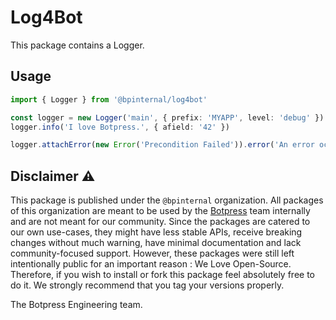 # Log4Bot

This package contains a Logger.

## Usage

```ts
import { Logger } from '@bpinternal/log4bot'

const logger = new Logger('main', { prefix: 'MYAPP', level: 'debug' })
logger.info('I love Botpress.', { afield: '42' })

logger.attachError(new Error('Precondition Failed')).error('An error occurred')
```

## Disclaimer ⚠️

This package is published under the `@bpinternal` organization. All packages of this organization are meant to be used by the [Botpress](https://github.com/botpress/botpress) team internally and are not meant for our community. Since the packages are catered to our own use-cases, they might have less stable APIs, receive breaking changes without much warning, have minimal documentation and lack community-focused support. However, these packages were still left intentionally public for an important reason : We Love Open-Source. Therefore, if you wish to install or fork this package feel absolutely free to do it. We strongly recommend that you tag your versions properly.

The Botpress Engineering team.
